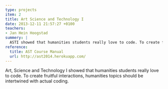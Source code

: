 ```yaml
---
type: projects
item: 2
title: Art Science and Technology I
date: 2013-12-11 21:57:27 +0100
teachers: 
- Jan Hein Hoogstad
summery: | 
  ASTI showed that humanities students really love to code. To create fruitful interactions, humanities topics should be intertwined with actual coding.
reference:
  title: AST Course Manual
  url: http://ast2014.herokuapp.com/
---
```

Art, Science and Technology I showed that humanities students really love to code. To create fruitful interactions, humanities topics should be intertwined with actual coding.
